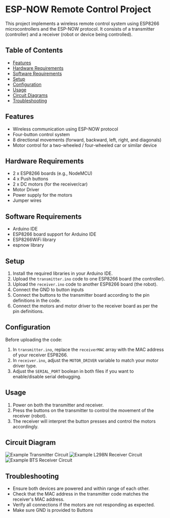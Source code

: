 # ESP-NOW Remote Control Project

This project implements a wireless remote control system using ESP8266 microcontrollers and the ESP-NOW protocol. It consists of a transmitter (controller) and a receiver (robot or device being controlled).

## Table of Contents

- [Features](#features)
- [Hardware Requirements](#hardware-requirements)
- [Software Requirements](#software-requirements)
- [Setup](#setup)
- [Configuration](#configuration)
- [Usage](#usage)
- [Circuit Diagrams](#circuit-diagram)
- [Troubleshooting](#troubleshooting)

## Features

- Wireless communication using ESP-NOW protocol
- Four-button control system
- 8 directional movements (forward, backward, left, right, and diagonals)
- Motor control for a two-wheeled / four-wheeled car or similar device

## Hardware Requirements

- 2 x ESP8266 boards (e.g., NodeMCU)
- 4 x Push buttons
- 2 x DC motors (for the receiver/car)
- Motor Driver
- Power supply for the motors
- Jumper wires

## Software Requirements

- Arduino IDE
- ESP8266 board support for Arduino IDE
- ESP8266WiFi library
- espnow library

## Setup

1. Install the required libraries in your Arduino IDE.
2. Upload the `transmitter.ino` code to one ESP8266 board (the controller).
3. Upload the `receiver.ino` code to another ESP8266 board (the robot).
4. Connect the GND to button inputs
5. Connect the buttons to the transmitter board according to the pin definitions in the code.
6. Connect the motors and motor driver to the receiver board as per the pin definitions.

## Configuration

Before uploading the code:

1. In `transmitter.ino`, replace the `receiverMAC` array with the MAC address of your receiver ESP8266.
2. In `receiver.ino`, adjust the `MOTOR_DRIVER` variable to match your motor driver type.
3. Adjust the `SERIAL_PORT` boolean in both files if you want to enable/disable serial debugging.

## Usage

1. Power on both the transmitter and receiver.
2. Press the buttons on the transmitter to control the movement of the receiver (robot).
3. The receiver will interpret the button presses and control the motors accordingly.

## Circuit Diagram

![Example Transmitter Circuit](circuit/transmitter.png)
![Example L298N Receiver Circuit](circuit/L298N.png)
![Example BTS Receiver Circuit](circuit/BTS.png)

## Troubleshooting

- Ensure both devices are powered and within range of each other.
- Check that the MAC address in the transmitter code matches the receiver's MAC address.
- Verify all connections if the motors are not responding as expected.
- Make sure GND is provided to Buttons

